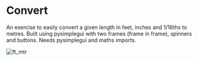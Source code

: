 # Convert
An exercise to easily convert a given length in feet, inches and 1/16ths to metres. Built using pysimplegui with two frames (frame in frame), spinners and buttons. Needs pysimplegui and maths imports.

![ft_mtr](https://user-images.githubusercontent.com/34530520/182292572-246d56ba-8d06-4919-ad9a-043c164f92c0.png)
